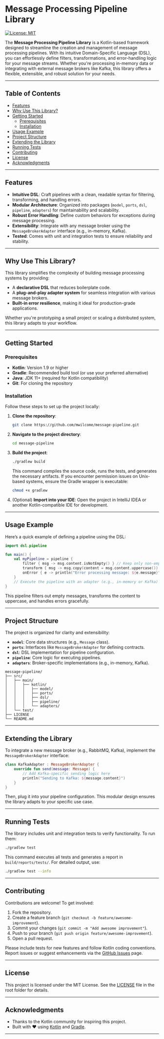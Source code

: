 # Message Processing Pipeline Library

[![License: MIT](https://img.shields.io/badge/License-MIT-blue.svg?style=for-the-badge&logo=mit)](https://opensource.org/licenses/MIT)

The **Message Processing Pipeline Library** is a Kotlin-based framework designed to streamline the creation and management of message processing pipelines. With its intuitive Domain-Specific Language (DSL), you can effortlessly define filters, transformations, and error-handling logic for your message streams. Whether you're processing in-memory data or integrating with external message brokers like Kafka, this library offers a flexible, extensible, and robust solution for your needs.

---

## Table of Contents

- [Features](#features)
- [Why Use This Library?](#why-use-this-library)
- [Getting Started](#getting-started)
  - [Prerequisites](#prerequisites)
  - [Installation](#installation)
- [Usage Example](#usage-example)
- [Project Structure](#project-structure)
- [Extending the Library](#extending-the-library)
- [Running Tests](#running-tests)
- [Contributing](#contributing)
- [License](#license)
- [Acknowledgments](#acknowledgments)

---

## Features

- **Intuitive DSL**: Craft pipelines with a clean, readable syntax for filtering, transforming, and handling errors.
- **Modular Architecture**: Organized into packages (`model`, `ports`, `dsl`, `pipeline`, `adapters`) for maintainability and scalability.
- **Robust Error Handling**: Define custom behaviors for exceptions during message processing.
- **Extensibility**: Integrate with any message broker using the `MessageBrokerAdapter` interface (e.g., in-memory, Kafka).
- **Tested**: Comes with unit and integration tests to ensure reliability and stability.

---

## Why Use This Library?

This library simplifies the complexity of building message processing systems by providing:
- A **declarative DSL** that reduces boilerplate code.
- A **plug-and-play adapter system** for seamless integration with various message brokers.
- **Built-in error resilience**, making it ideal for production-grade applications.

Whether you're prototyping a small project or scaling a distributed system, this library adapts to your workflow.

---

## Getting Started

### Prerequisites

- **Kotlin**: Version 1.9 or higher
- **Gradle**: Recommended build tool (or use your preferred alternative)
- **Java**: JDK 11+ (required for Kotlin compatibility)
- **Git**: For cloning the repository

### Installation

Follow these steps to set up the project locally:

1. **Clone the repository**:
   ```bash
   git clone https://github.com/mwilcome/message-pipeline.git
   ```
2. **Navigate to the project directory**:
   ```bash
   cd message-pipeline
   ```
3. **Build the project**:
   ```bash
   ./gradlew build
   ```

   This command compiles the source code, runs the tests, and generates the necessary artifacts. If you encounter permission issues on Unix-based systems, ensure the Gradle wrapper is executable:
   ```bash
   chmod +x gradlew
   ```

4. (Optional) **Import into your IDE**: Open the project in IntelliJ IDEA or another Kotlin-compatible IDE for development.

---

## Usage Example

Here’s a quick example of defining a pipeline using the DSL:

```kotlin
import dsl.pipeline

fun main() {
    val myPipeline = pipeline {
        filter { msg -> msg.content.isNotEmpty() } // Keep only non-empty messages
        transform { msg -> msg.copy(content = msg.content.uppercase()) } // Convert to uppercase
        onError { e -> println("Error processing message: ${e.message}") } // Log errors
    }
    // Execute the pipeline with an adapter (e.g., in-memory or Kafka)
}
```

This pipeline filters out empty messages, transforms the content to uppercase, and handles errors gracefully.

---

## Project Structure

The project is organized for clarity and extensibility:

- **`model`**: Core data structures (e.g., `Message` class).
- **`ports`**: Interfaces like `MessageBrokerAdapter` for defining contracts.
- **`dsl`**: DSL implementation for pipeline configuration.
- **`pipeline`**: Core logic for executing pipelines.
- **`adapters`**: Broker-specific implementations (e.g., in-memory, Kafka).

```
message-pipeline/
├── src/
│   ├── main/
│   │   ├── kotlin/
│   │   │   ├── model/
│   │   │   ├── ports/
│   │   │   ├── dsl/
│   │   │   ├── pipeline/
│   │   │   └── adapters/
│   └── test/
├── LICENSE
└── README.md
```

---

## Extending the Library

To integrate a new message broker (e.g., RabbitMQ, Kafka), implement the `MessageBrokerAdapter` interface:

```kotlin
class KafkaAdapter : MessageBrokerAdapter {
    override fun send(message: Message) {
        // Add Kafka-specific sending logic here
        println("Sending to Kafka: ${message.content}")
    }
}
```

Then, plug it into your pipeline configuration. This modular design ensures the library adapts to your specific use case.

---

## Running Tests

The library includes unit and integration tests to verify functionality. To run them:

```bash
./gradlew test
```

This command executes all tests and generates a report in `build/reports/tests/`. For detailed output, use:

```bash
./gradlew test --info
```

---

## Contributing

Contributions are welcome! To get involved:

1. Fork the repository.
2. Create a feature branch (`git checkout -b feature/awesome-improvement`).
3. Commit your changes (`git commit -m "Add awesome improvement"`).
4. Push to your branch (`git push origin feature/awesome-improvement`).
5. Open a pull request.

Please include tests for new features and follow Kotlin coding conventions. Report issues or suggest enhancements via the [GitHub Issues](https://github.com/mwilcome/message-pipeline/issues) page.

---

## License

This project is licensed under the MIT License. See the [LICENSE](LICENSE) file in the root folder for details.

---

## Acknowledgments

- Thanks to the Kotlin community for inspiring this project.
- Built with ❤️ using [Kotlin](https://kotlinlang.org/) and [Gradle](https://gradle.org/).

---